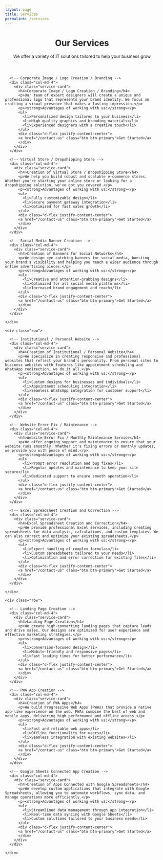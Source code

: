 ```yaml
---
layout: page
title: Services
permalink: /services
---
```


  <!-- Custom CSS (optional) -->
  <style>
    .service-card {
      margin-bottom: 30px;
      padding: 20px;
      background-color: #f8f9fa;
      border-radius: 8px;
      box-shadow: 0 4px 6px rgba(0, 0, 0, 0.1);
    }
    .service-card h4 {
      color: #1f009f;
    }
    .service-card p {
      font-size: 1.1rem;
    }
    .service-card .btn-primary {
      background-color: #007bff;
      border: none;
    }
    .service-card .btn-primary:hover {
      background-color: #1f009f;
    }
  </style>

  <!-- Header -->
  <header class="bg-primary text-white text-center py-5">
    <div class="container">
      <h1 class="display-4">Our Services</h1>
      <p class="lead">We offer a variety of IT solutions tailored to help your business grow</p>
    </div>
  </header>

  <!-- Main Content -->
  <div class="container py-5">
    <div class="row">

      <!-- Corporate Image / Logo Creation / Branding -->
      <div class="col-md-4">
        <div class="service-card">
          <h4>Corporate Image / Logo Creation / Branding</h4>
          <p>Our team of expert designers will create a unique and professional logo that represents your brand identity. We focus on crafting a visual presence that makes a lasting impression.</p>
          <p><strong>Advantages of working with us:</strong></p>
          <ul>
            <li>Personalized design tailored to your business</li>
            <li>High-quality graphics and branding materials</li>
            <li>Experienced designers with a creative touch</li>
          </ul>
          <div class="d-flex justify-content-center">
          <a href="/contact-us" class="btn btn-primary">Get Started</a>
          </div>
        </div>
      </div>

      <!-- Virtual Store / Dropshipping Store -->
      <div class="col-md-4">
        <div class="service-card">
          <h4>Creation of Virtual Store / Dropshipping Store</h4>
          <p>We help you build robust and scalable e-commerce stores. Whether you're starting your online store or looking for a dropshipping solution, we've got you covered.</p>
          <p><strong>Advantages of working with us:</strong></p>
          <ul>
            <li>Fully customizable design</li>
            <li>Secure payment gateway integration</li>
            <li>Optimized for fast sales growth</li>
          </ul>
          <div class="d-flex justify-content-center">
          <a href="/contact-us" class="btn btn-primary">Get Started</a>
          </div>
        </div>
      </div>

      <!-- Social Media Banner Creation -->
      <div class="col-md-4">
        <div class="service-card">
          <h4>Creation of Banners for Social Networks</h4>
          <p>We design eye-catching banners for social media, boosting your brand's visibility and helping you reach a wider audience through online advertising pieces.</p>
          <p><strong>Advantages of working with us:</strong></p>
          <ul>
            <li>Creative and attention-grabbing designs</li>
            <li>Optimized for all social media platforms</li>
            <li>Increased brand engagement and reach</li>
          </ul>
          <div class="d-flex justify-content-center">
          <a href="/contact-us" class="btn btn-primary">Get Started</a>
          </div>
        </div>
      </div>

    </div>

    <div class="row">

      <!-- Institutional / Personal Website -->
      <div class="col-md-4">
        <div class="service-card">
          <h4>Creation of Institutional / Personal Website</h4>
          <p>We specialize in creating responsive and professional websites that reflect your brand's personality. From personal sites to business websites with features like appointment scheduling and WhatsApp redirection, we do it all.</p>
          <p><strong>Advantages of working with us:</strong></p>
          <ul>
            <li>Custom designs for businesses and individuals</li>
            <li>Appointment scheduling integration</li>
            <li>Seamless WhatsApp integration for customer support</li>
          </ul>
          <div class="d-flex justify-content-center">
          <a href="/contact-us" class="btn btn-primary">Get Started</a>
          </div>
        </div>
      </div>

      <!-- Website Error Fix / Maintenance -->
      <div class="col-md-4">
        <div class="service-card">
          <h4>Website Error Fix / Monthly Maintenance Service</h4>
          <p>We offer ongoing support and maintenance to ensure that your website runs smoothly. Whether it's fixing errors or monthly updates, we provide you with peace of mind.</p>
          <p><strong>Advantages of working with us:</strong></p>
          <ul>
            <li>Prompt error resolution and bug fixes</li>
            <li>Regular updates and maintenance to keep your site secure</li>
            <li>Dedicated support to ensure smooth operation</li>
          </ul>
          <div class="d-flex justify-content-center">
          <a href="/contact-us" class="btn btn-primary">Get Started</a>
          </div>
        </div>
      </div>

      <!-- Excel Spreadsheet Creation and Correction -->
      <div class="col-md-4">
        <div class="service-card">
          <h4>Excel Spreadsheet Creation and Correction</h4>
          <p>We provide professional Excel services, including creating spreadsheets for data analysis, calculations, and custom templates. We can also correct and optimize your existing spreadsheets.</p>
          <p><strong>Advantages of working with us:</strong></p>
          <ul>
            <li>Expert handling of complex formulas</li>
            <li>Custom spreadsheets tailored to your needs</li>
            <li>Optimization and error correction for existing files</li>
          </ul>
          <div class="d-flex justify-content-center">
          <a href="/contact-us" class="btn btn-primary">Get Started</a>
          </div>
        </div>
      </div>

    </div>

    <div class="row">

      <!-- Landing Page Creation -->
      <div class="col-md-4">
        <div class="service-card">
          <h4>Landing Page Creation</h4>
          <p>We create high-converting landing pages that capture leads and drive sales. Our designs are optimized for user experience and effective marketing strategies.</p>
          <p><strong>Advantages of working with us:</strong></p>
          <ul>
            <li>Conversion-focused design</li>
            <li>Mobile-friendly and responsive pages</li>
            <li>Fast loading times for better performance</li>
          </ul>
          <div class="d-flex justify-content-center">
          <a href="/contact-us" class="btn btn-primary">Get Started</a>
          </div>
        </div>
      </div>

      <!-- PWA App Creation -->
      <div class="col-md-4">
        <div class="service-card">
          <h4>Creation of PWA Apps</h4>
          <p>We build Progressive Web Apps (PWAs) that provide a native app-like experience on the web. PWAs combine the best of web and mobile apps, delivering high performance and offline access.</p>
          <p><strong>Advantages of working with us:</strong></p>
          <ul>
            <li>Fast and reliable web apps</li>
            <li>Offline functionality for users</li>
            <li>Seamless integration with existing websites</li>
          </ul>
          <div class="d-flex justify-content-center">
          <a href="/contact-us" class="btn btn-primary">Get Started</a>
          </div>
        </div>
      </div>

      <!-- Google Sheets Connected App Creation -->
      <div class="col-md-4">
        <div class="service-card">
          <h4>Creation of Apps Connected with Google Spreadsheets</h4>
          <p>We develop custom applications that integrate with Google Spreadsheets, allowing you to automate workflows, sync data, and manage operations more efficiently.</p>
          <p><strong>Advantages of working with us:</strong></p>
          <ul>
            <li>Streamlined data management through app integration</li>
            <li>Real-time data syncing with Google Sheets</li>
            <li>Custom solutions tailored to your business needs</li>
          </ul>
          <div class="d-flex justify-content-center">
          <a href="/contact-us" class="btn btn-primary">Get Started</a>
          </div>
        </div>
      </div>

    </div>
  </div>
